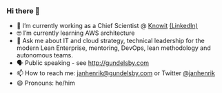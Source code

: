 ### Hi there 👋

- 🔭  I’m currently working as a Chief Scientist @ [Knowit](github.com/knowit) [(LinkedIn)](https://no.linkedin.com/in/janhenrikgundelsby)
- 🤓 I’m currently learning AWS architecture
- 💬 Ask me about IT and cloud strategy, technical leadership for the modern Lean Enterprise, mentoring, DevOps, lean methodology and autonomous teams. 
- 🗣 Public speaking - see http://gundelsby.com
- 📫 How to reach me: janhenrik@gundelsby.com or Twitter [@janhenrik](twitter.com/janhenrik)
- 😄 Pronouns: he/him
